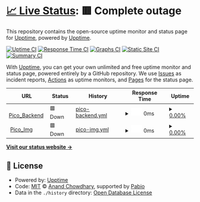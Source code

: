 # [📈 Live Status](https://upptime.github.io/upptime): <!--live status--> **🟥 Complete outage**

This repository contains the open-source uptime monitor and status page for [Upptime](https://upptime.js.org), powered by [Upptime](https://github.com/upptime/upptime).

[![Uptime CI](https://github.com/upptime/upptime/workflows/Uptime%20CI/badge.svg)](https://github.com/upptime/upptime/actions?query=workflow%3A%22Uptime+CI%22)
[![Response Time CI](https://github.com/upptime/upptime/workflows/Response%20Time%20CI/badge.svg)](https://github.com/upptime/upptime/actions?query=workflow%3A%22Response+Time+CI%22)
[![Graphs CI](https://github.com/upptime/upptime/workflows/Graphs%20CI/badge.svg)](https://github.com/upptime/upptime/actions?query=workflow%3A%22Graphs+CI%22)
[![Static Site CI](https://github.com/upptime/upptime/workflows/Static%20Site%20CI/badge.svg)](https://github.com/upptime/upptime/actions?query=workflow%3A%22Static+Site+CI%22)
[![Summary CI](https://github.com/upptime/upptime/workflows/Summary%20CI/badge.svg)](https://github.com/upptime/upptime/actions?query=workflow%3A%22Summary+CI%22)

With [Upptime](https://upptime.js.org), you can get your own unlimited and free uptime monitor and status page, powered entirely by a GitHub repository. We use [Issues](https://github.com/upptime/upptime/issues) as incident reports, [Actions](https://github.com/upptime/upptime/actions) as uptime monitors, and [Pages](https://upptime.github.io/upptime) for the status page.

<!--start: status pages-->
<!-- This summary is generated by Upptime (https://github.com/upptime/upptime) -->
<!-- Do not edit this manually, your changes will be overwritten -->
<!-- prettier-ignore -->
| URL | Status | History | Response Time | Uptime |
| --- | ------ | ------- | ------------- | ------ |
| <img alt="" src="https://icons.duckduckgo.com/ip3/pico.cloudlan.space.ico" height="13"> [Pico_Backend](https://pico.cloudlan.space) | 🟥 Down | [pico-backend.yml](https://github.com/Lyc0430/pico_status/commits/HEAD/history/pico-backend.yml) | <details><summary><img alt="Response time graph" src="./graphs/pico-backend/response-time-week.png" height="20"> 0ms</summary><br><a href="https://lyc0430.github.io/history/pico-backend"><img alt="Response time 1170" src="https://img.shields.io/endpoint?url=https%3A%2F%2Fraw.githubusercontent.com%2FLyc0430%2Fpico_status%2FHEAD%2Fapi%2Fpico-backend%2Fresponse-time.json"></a><br><a href="https://lyc0430.github.io/history/pico-backend"><img alt="24-hour response time 0" src="https://img.shields.io/endpoint?url=https%3A%2F%2Fraw.githubusercontent.com%2FLyc0430%2Fpico_status%2FHEAD%2Fapi%2Fpico-backend%2Fresponse-time-day.json"></a><br><a href="https://lyc0430.github.io/history/pico-backend"><img alt="7-day response time 0" src="https://img.shields.io/endpoint?url=https%3A%2F%2Fraw.githubusercontent.com%2FLyc0430%2Fpico_status%2FHEAD%2Fapi%2Fpico-backend%2Fresponse-time-week.json"></a><br><a href="https://lyc0430.github.io/history/pico-backend"><img alt="30-day response time 0" src="https://img.shields.io/endpoint?url=https%3A%2F%2Fraw.githubusercontent.com%2FLyc0430%2Fpico_status%2FHEAD%2Fapi%2Fpico-backend%2Fresponse-time-month.json"></a><br><a href="https://lyc0430.github.io/history/pico-backend"><img alt="1-year response time 1170" src="https://img.shields.io/endpoint?url=https%3A%2F%2Fraw.githubusercontent.com%2FLyc0430%2Fpico_status%2FHEAD%2Fapi%2Fpico-backend%2Fresponse-time-year.json"></a></details> | <details><summary><a href="https://lyc0430.github.io/history/pico-backend">0.00%</a></summary><a href="https://lyc0430.github.io/history/pico-backend"><img alt="All-time uptime 35.75%" src="https://img.shields.io/endpoint?url=https%3A%2F%2Fraw.githubusercontent.com%2FLyc0430%2Fpico_status%2FHEAD%2Fapi%2Fpico-backend%2Fuptime.json"></a><br><a href="https://lyc0430.github.io/history/pico-backend"><img alt="24-hour uptime 0.00%" src="https://img.shields.io/endpoint?url=https%3A%2F%2Fraw.githubusercontent.com%2FLyc0430%2Fpico_status%2FHEAD%2Fapi%2Fpico-backend%2Fuptime-day.json"></a><br><a href="https://lyc0430.github.io/history/pico-backend"><img alt="7-day uptime 0.00%" src="https://img.shields.io/endpoint?url=https%3A%2F%2Fraw.githubusercontent.com%2FLyc0430%2Fpico_status%2FHEAD%2Fapi%2Fpico-backend%2Fuptime-week.json"></a><br><a href="https://lyc0430.github.io/history/pico-backend"><img alt="30-day uptime 7.96%" src="https://img.shields.io/endpoint?url=https%3A%2F%2Fraw.githubusercontent.com%2FLyc0430%2Fpico_status%2FHEAD%2Fapi%2Fpico-backend%2Fuptime-month.json"></a><br><a href="https://lyc0430.github.io/history/pico-backend"><img alt="1-year uptime 35.75%" src="https://img.shields.io/endpoint?url=https%3A%2F%2Fraw.githubusercontent.com%2FLyc0430%2Fpico_status%2FHEAD%2Fapi%2Fpico-backend%2Fuptime-year.json"></a></details>
| <img alt="" src="https://icons.duckduckgo.com/ip3/pico.cloudlan.space.ico" height="13"> [Pico_Img](https://pico.cloudlan.space/media/f3cd1b310a55b3198859224805a98226cffc177d-320.jpg) | 🟥 Down | [pico-img.yml](https://github.com/Lyc0430/pico_status/commits/HEAD/history/pico-img.yml) | <details><summary><img alt="Response time graph" src="./graphs/pico-img/response-time-week.png" height="20"> 0ms</summary><br><a href="https://lyc0430.github.io/history/pico-img"><img alt="Response time 753" src="https://img.shields.io/endpoint?url=https%3A%2F%2Fraw.githubusercontent.com%2FLyc0430%2Fpico_status%2FHEAD%2Fapi%2Fpico-img%2Fresponse-time.json"></a><br><a href="https://lyc0430.github.io/history/pico-img"><img alt="24-hour response time 0" src="https://img.shields.io/endpoint?url=https%3A%2F%2Fraw.githubusercontent.com%2FLyc0430%2Fpico_status%2FHEAD%2Fapi%2Fpico-img%2Fresponse-time-day.json"></a><br><a href="https://lyc0430.github.io/history/pico-img"><img alt="7-day response time 0" src="https://img.shields.io/endpoint?url=https%3A%2F%2Fraw.githubusercontent.com%2FLyc0430%2Fpico_status%2FHEAD%2Fapi%2Fpico-img%2Fresponse-time-week.json"></a><br><a href="https://lyc0430.github.io/history/pico-img"><img alt="30-day response time 0" src="https://img.shields.io/endpoint?url=https%3A%2F%2Fraw.githubusercontent.com%2FLyc0430%2Fpico_status%2FHEAD%2Fapi%2Fpico-img%2Fresponse-time-month.json"></a><br><a href="https://lyc0430.github.io/history/pico-img"><img alt="1-year response time 753" src="https://img.shields.io/endpoint?url=https%3A%2F%2Fraw.githubusercontent.com%2FLyc0430%2Fpico_status%2FHEAD%2Fapi%2Fpico-img%2Fresponse-time-year.json"></a></details> | <details><summary><a href="https://lyc0430.github.io/history/pico-img">0.00%</a></summary><a href="https://lyc0430.github.io/history/pico-img"><img alt="All-time uptime 8.06%" src="https://img.shields.io/endpoint?url=https%3A%2F%2Fraw.githubusercontent.com%2FLyc0430%2Fpico_status%2FHEAD%2Fapi%2Fpico-img%2Fuptime.json"></a><br><a href="https://lyc0430.github.io/history/pico-img"><img alt="24-hour uptime 0.00%" src="https://img.shields.io/endpoint?url=https%3A%2F%2Fraw.githubusercontent.com%2FLyc0430%2Fpico_status%2FHEAD%2Fapi%2Fpico-img%2Fuptime-day.json"></a><br><a href="https://lyc0430.github.io/history/pico-img"><img alt="7-day uptime 0.00%" src="https://img.shields.io/endpoint?url=https%3A%2F%2Fraw.githubusercontent.com%2FLyc0430%2Fpico_status%2FHEAD%2Fapi%2Fpico-img%2Fuptime-week.json"></a><br><a href="https://lyc0430.github.io/history/pico-img"><img alt="30-day uptime 7.96%" src="https://img.shields.io/endpoint?url=https%3A%2F%2Fraw.githubusercontent.com%2FLyc0430%2Fpico_status%2FHEAD%2Fapi%2Fpico-img%2Fuptime-month.json"></a><br><a href="https://lyc0430.github.io/history/pico-img"><img alt="1-year uptime 8.06%" src="https://img.shields.io/endpoint?url=https%3A%2F%2Fraw.githubusercontent.com%2FLyc0430%2Fpico_status%2FHEAD%2Fapi%2Fpico-img%2Fuptime-year.json"></a></details>

<!--end: status pages-->

[**Visit our status website →**](https://upptime.github.io/upptime)

## 📄 License

- Powered by: [Upptime](https://github.com/upptime/upptime)
- Code: [MIT](./LICENSE) © [Anand Chowdhary](https://anandchowdhary.com), supported by [Pabio](https://pabio.com)
- Data in the `./history` directory: [Open Database License](https://opendatacommons.org/licenses/odbl/1-0/)
